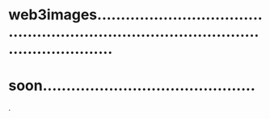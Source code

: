 # web3images..............................................................................................................
# soon.............................................
.
